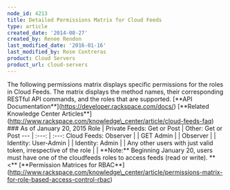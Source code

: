 ```yaml
---
node_id: 4213
title: Detailed Permissions Matrix for Cloud Feeds
type: article
created_date: '2014-08-27'
created_by: Renee Rendon
last_modified_date: '2016-01-16'
last_modified_by: Rose Contreras
product: Cloud Servers
product_url: cloud-servers
---
```


The following permissions matrix displays specific permissions for the
roles in Cloud Feeds. The matrix displays the method names, their
corresponding RESTful API commands, and the roles that are supported.
\[\*\*API Documentation\*\*\](https://developer.rackspace.com/docs/)
\[\*\*Related Knowledge Center
Articles\*\*\](http://www.rackspace.com/knowledge\_center/article/cloud-feeds-faq)
\#\#\# As of January 20, 2015 Role | Private Feeds: Get or Post | Other:
Get or Post --- | :---: | :---: Cloud Feeds: Observer |   | GET Admin |
  |   Observer |   |   Identity: User-Admin |   |  Identity: Admin |   |
  Any other users with just valid token, irrespective of the role |   |
  \*\*Note:\*\* Beginning January 20, users must have one of the
cloudfeeds roles to access feeds (read or write). \*\*&lt;\*\*
\[\*\*Permission Matrices for
RBAC\*\*\](http://www.rackspace.com/knowledge\_center/article/permissions-matrix-for-role-based-access-control-rbac)


